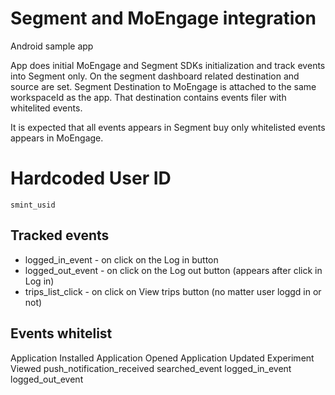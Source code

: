 # Segment and MoEngage integration

Android sample app

App does initial MoEngage and Segment SDKs initialization and track events into Segment only.
On the segment dashboard related destination and source are set.
Segment Destination to MoEngage is attached to the same workspaceId as the app.
That destination contains events filer with whitelited events.

It is expected that all events appears in Segment buy only whitelisted events appears in MoEngage.

# Hardcoded User ID

`smint_usid`

## Tracked events

* logged_in_event - on click on the Log in button
* logged_out_event - on click on the Log out button (appears after click in Log in)
* trips_list_click - on click on View trips button (no matter user loggd in or not)

## Events whitelist

Application Installed
Application Opened
Application Updated
Experiment Viewed
push_notification_received
searched_event
logged_in_event
logged_out_event
